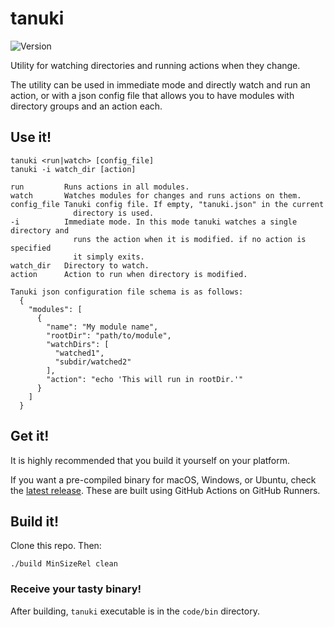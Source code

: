 # tanuki

![Version](https://img.shields.io/badge/Version-2.0.0-blue)

Utility for watching directories and running actions when they change.

The utility can be used in immediate mode and directly watch and run an action, or with a json config file that allows you to have modules with directory groups and an action each.

## Use it!

    tanuki <run|watch> [config_file]
    tanuki -i watch_dir [action]

    run         Runs actions in all modules.
    watch       Watches modules for changes and runs actions on them.
    config_file Tanuki config file. If empty, "tanuki.json" in the current
                  directory is used.
    -i          Immediate mode. In this mode tanuki watches a single directory and
                  runs the action when it is modified. if no action is specified
                  it simply exits.
    watch_dir   Directory to watch.
    action      Action to run when directory is modified.

    Tanuki json configuration file schema is as follows:
      {
        "modules": [
          {
            "name": "My module name",
            "rootDir": "path/to/module",
            "watchDirs": [
              "watched1",
              "subdir/watched2"
            ],
            "action": "echo 'This will run in rootDir.'"
          }
        ]
      }

## Get it!

It is highly recommended that you build it yourself on your platform.

If you want a pre-compiled binary for macOS, Windows, or Ubuntu, check the [latest release](https://github.com/GlitchyByte/tanuki/releases).
These are built using GitHub Actions on GitHub Runners.

## Build it!

Clone this repo. Then:

    ./build MinSizeRel clean

### Receive your tasty binary!

After building, `tanuki` executable is in the `code/bin` directory.
